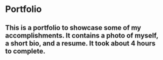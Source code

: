 # Portfolio

## This is a portfolio to showcase some of my accomplishments. It contains a photo of myself, a short bio, and a resume. It took about 4 hours to complete.